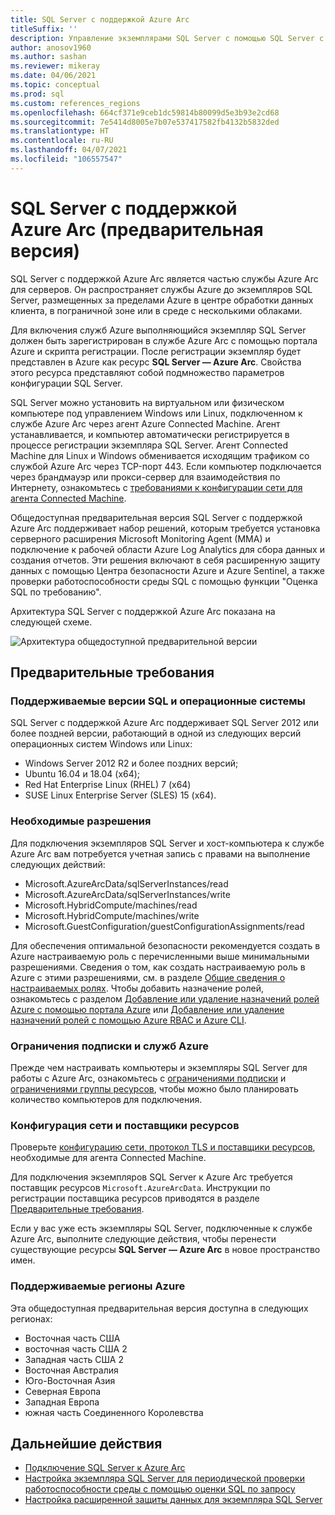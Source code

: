 ```yaml
---
title: SQL Server с поддержкой Azure Arc
titleSuffix: ''
description: Управление экземплярами SQL Server с помощью SQL Server с поддержкой Azure Arc
author: anosov1960
ms.author: sashan
ms.reviewer: mikeray
ms.date: 04/06/2021
ms.topic: conceptual
ms.prod: sql
ms.custom: references_regions
ms.openlocfilehash: 664cf371e9ceb1dc59814b80099d5e3b93e2cd68
ms.sourcegitcommit: 7e5414d8005e7b07e537417582fb4132b5832ded
ms.translationtype: HT
ms.contentlocale: ru-RU
ms.lasthandoff: 04/07/2021
ms.locfileid: "106557547"
---
```

# <a name="azure-arc-enabled-sql-server-preview"></a>SQL Server с поддержкой Azure Arc (предварительная версия)

SQL Server с поддержкой Azure Arc является частью службы Azure Arc для серверов. Он распространяет службы Azure до экземпляров SQL Server, размещенных за пределами Azure в центре обработки данных клиента, в пограничной зоне или в среде с несколькими облаками.

Для включения служб Azure выполняющийся экземпляр SQL Server должен быть зарегистрирован в службе Azure Arc с помощью портала Azure и скрипта регистрации. После регистрации экземпляр будет представлен в Azure как ресурс __SQL Server — Azure Arc__. Свойства этого ресурса представляют собой подмножество параметров конфигурации SQL Server.

SQL Server можно установить на виртуальном или физическом компьютере под управлением Windows или Linux, подключенном к службе Azure Arc через агент Azure Connected Machine. Агент устанавливается, и компьютер автоматически регистрируется в процессе регистрации экземпляра SQL Server. Агент Connected Machine для Linux и Windows обменивается исходящим трафиком со службой Azure Arc через TCP-порт 443. Если компьютер подключается через брандмауэр или прокси-сервер для взаимодействия по Интернету, ознакомьтесь с [требованиями к конфигурации сети для агента Connected Machine](/azure/azure-arc/servers/agent-overview#prerequisites).

Общедоступная предварительная версия SQL Server с поддержкой Azure Arc поддерживает набор решений, которым требуется установка серверного расширения Microsoft Monitoring Agent (MMA) и подключение к рабочей области Azure Log Analytics для сбора данных и создания отчетов. Эти решения включают в себя расширенную защиту данных с помощью Центра безопасности Azure и Azure Sentinel, а также проверки работоспособности среды SQL с помощью функции "Оценка SQL по требованию".

Архитектура SQL Server с поддержкой Azure Arc показана на следующей схеме.

![Архитектура общедоступной предварительной версии](media/overview/pubic-preview-architecture.png)

## <a name="prerequisites"></a>Предварительные требования

### <a name="supported-sql-versions-and-operating-systems"></a>Поддерживаемые версии SQL и операционные системы

SQL Server с поддержкой Azure Arc поддерживает SQL Server 2012 или более поздней версии, работающий в одной из следующих версий операционных систем Windows или Linux:

- Windows Server 2012 R2 и более поздних версий;
- Ubuntu 16.04 и 18.04 (x64);
- Red Hat Enterprise Linux (RHEL) 7 (x64) 
- SUSE Linux Enterprise Server (SLES) 15 (x64).

### <a name="required-permissions"></a>Необходимые разрешения

Для подключения экземпляров SQL Server и хост-компьютера к службе Azure Arc вам потребуется учетная запись с правами на выполнение следующих действий:
   * Microsoft.AzureArcData/sqlServerInstances/read
   * Microsoft.AzureArcData/sqlServerInstances/write
   * Microsoft.HybridCompute/machines/read
   * Microsoft.HybridCompute/machines/write
   * Microsoft.GuestConfiguration/guestConfigurationAssignments/read

Для обеспечения оптимальной безопасности рекомендуется создать в Azure настраиваемую роль с перечисленными выше минимальными разрешениями. Сведения о том, как создать настраиваемую роль в Azure с этими разрешениями, см. в разделе [Общие сведения о настраиваемых ролях](/azure/active-directory/users-groups-roles/roles-custom-overview). Чтобы добавить назначение ролей, ознакомьтесь с разделом [Добавление или удаление назначений ролей Azure с помощью портала Azure](/azure/role-based-access-control/role-assignments-portal) или [Добавление или удаление назначений ролей с помощью Azure RBAC и Azure CLI](/azure/role-based-access-control/role-assignments-cli).

### <a name="azure-subscription-and-service-limits"></a>Ограничения подписки и служб Azure

Прежде чем настраивать компьютеры и экземпляры SQL Server для работы с Azure Arc, ознакомьтесь с [ограничениями подписки](/azure/azure-resource-manager/management/azure-subscription-service-limits#subscription-limits) и [ограничениями группы ресурсов](/azure/azure-resource-manager/management/azure-subscription-service-limits#resource-group-limits), чтобы можно было планировать количество компьютеров для подключения.

### <a name="networking-configuration-and-resource-providers"></a>Конфигурация сети и поставщики ресурсов

Проверьте [конфигурацию сети, протокол TLS и поставщики ресурсов](/azure/azure-arc/servers/agent-overview#prerequisites), необходимые для агента Connected Machine.

Для подключения экземпляров SQL Server к Azure Arc требуется поставщик ресурсов `Microsoft.AzureArcData`. Инструкции по регистрации поставщика ресурсов приводятся в разделе [Предварительные требования](connect.md#prerequisites).

Если у вас уже есть экземпляры SQL Server, подключенные к службе Azure Arc, выполните следующие действия, чтобы перенести существующие ресурсы **SQL Server — Azure Arc** в новое пространство имен.

### <a name="supported-azure-regions"></a>Поддерживаемые регионы Azure

Эта общедоступная предварительная версия доступна в следующих регионах:
- Восточная часть США
- восточная часть США 2
- Западная часть США 2
- Восточная Австралия
- Юго-Восточная Азия
- Северная Европа
- Западная Европа
- южная часть Соединенного Королевства

## <a name="next-steps"></a>Дальнейшие действия

- [Подключение SQL Server к Azure Arc](connect.md)
- [Настройка экземпляра SQL Server для периодической проверки работоспособности среды с помощью оценки SQL по запросу](assess.md)
- [Настройка расширенной защиты данных для экземпляра SQL Server](configure-advanced-data-security.md)